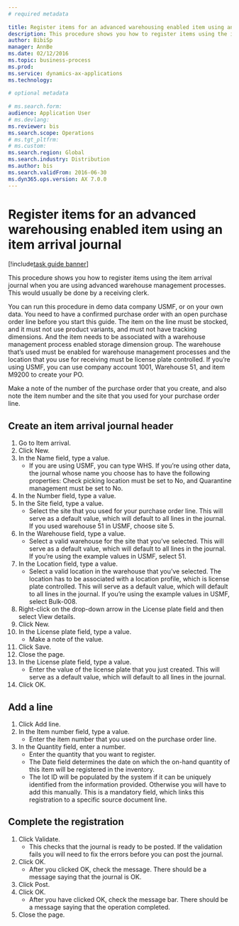 ```yaml
--- 
# required metadata 
 
title: Register items for an advanced warehousing enabled item using an item arrival journal
description: This procedure shows you how to register items using the item arrival journal when you are using advanced warehouse management processes. 
author: BibiSp
manager: AnnBe 
ms.date: 02/12/2016
ms.topic: business-process 
ms.prod:  
ms.service: dynamics-ax-applications 
ms.technology:  
 
# optional metadata 
 
# ms.search.form:   
audience: Application User 
# ms.devlang:  
ms.reviewer: bis
ms.search.scope: Operations 
# ms.tgt_pltfrm:  
# ms.custom:  
ms.search.region: Global
ms.search.industry: Distribution
ms.author: bis
ms.search.validFrom: 2016-06-30 
ms.dyn365.ops.version: AX 7.0.0 
---
```

# Register items for an advanced warehousing enabled item using an item arrival journal

[!include[task guide banner](../../includes/task-guide-banner.md)]

This procedure shows you how to register items using the item arrival journal when you are using advanced warehouse management processes. This would usually be done by a receiving clerk. 

You can run this procedure in demo data company USMF, or on your own data. You need to have a confirmed purchase order with an open purchase order line before you start this guide. The item on the line must be stocked, and it must not use product variants, and must not have tracking dimensions. And the item needs to be associated with a warehouse management process enabled storage dimension group. The warehouse that’s used must be enabled for warehouse management processes and the location that you use for receiving must be license plate controlled. If you’re using USMF, you can use company account 1001, Warehouse 51, and item M9200 to create your PO. 

Make a note of the number of the purchase order that you create, and also note the item number and the site that you used for your purchase order line.


## Create an item arrival journal header
1. Go to Item arrival.
2. Click New.
3. In the Name field, type a value.
    * If you are using USMF, you can type WHS. If you’re using other data, the journal whose name you choose has to have the following properties: Check picking location must be set to No, and Quarantine management must be set to No.  
4. In the Number field, type a value.
5. In the Site field, type a value.
    * Select the site that you used for your purchase order line. This will serve as a default value, which will default to all lines in the journal. If you used warehouse 51 in USMF, choose site 5.  
6. In the Warehouse field, type a value.
    * Select a valid warehouse for the site that you’ve selected. This will serve as a default value, which will default to all lines in the journal. If you’re using the example values in USMF, select 51.  
7. In the Location field, type a value.
    * Select a valid location in the warehouse that you’ve selected. The location has to be associated with a location profile, which is license plate controlled. This will serve as a default value, which will default to all lines in the journal. If you’re using the example values in USMF, select Bulk-008.  
8. Right-click on the drop-down arrow in the License plate field and then select View details.
9. Click New.
10. In the License plate field, type a value.
    * Make a note of the value.  
11. Click Save.
12. Close the page.
13. In the License plate field, type a value.
    * Enter the value of the license plate that you just created. This will serve as a default value, which will default to all lines in the journal.  
14. Click OK.

## Add a line
1. Click Add line.
2. In the Item number field, type a value.
    * Enter the item number that you used on the purchase order line.  
3. In the Quantity field, enter a number.
    * Enter the quantity that you want to register.  
    * The Date field determines the date on which the on-hand quantity of this item will be registered in the inventory.  
    * The lot ID will be populated by the system if it can be uniquely identified from the information provided. Otherwise you will have to add this manually. This is a mandatory field, which links this registration to a specific source document line.  

## Complete the registration
1. Click Validate.
    * This checks that the journal is ready to be posted. If the validation fails you will need to fix the errors before you can post the journal.  
2. Click OK.
    * After you clicked OK, check the message. There should be a message saying that the journal is OK.  
3. Click Post.
4. Click OK.
    * After you have clicked OK, check the message bar. There should be a message saying that the operation completed.  
5. Close the page.


